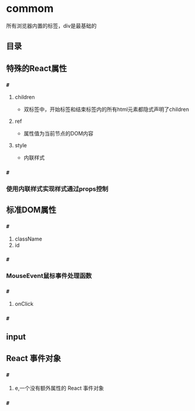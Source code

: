 # commom

所有浏览器内置的标签，div是最基础的

## 目录



## 特殊的React属性

### `#`

1. children
   - 双标签中，开始标签和结束标签内的所有html元素都隐式声明了children

2. ref
   - 属性值为当前节点的DOM内容

3. style
   - 内联样式

### `#`

### 使用内联样式实现样式通过props控制

## 标准DOM属性

### `#`

1. className
2. id

### `#`



### MouseEvent鼠标事件处理函数

### `#`

1. onClick

### `#`



## input



## React 事件对象 

### `#`

1. e,一个没有额外属性的 React 事件对象

### `#`